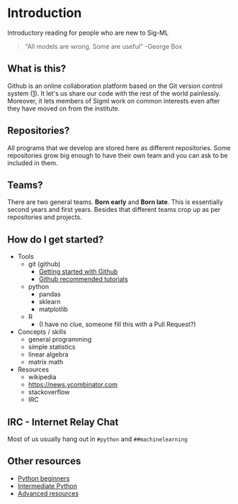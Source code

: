 # Introduction
Introductory reading for people who are new to Sig-ML

> "All models are wrong. Some are useful" -George Box

## What is this?  

Github is an online collaboration platform based on the Git version control system ([1]). It let's us share our code with the rest of the world painlessly. Moreover, it lets members of Sigml work on common interests even after they have moved on from the institute.

## Repositories?  

All programs that we develop are stored here as different repositories. Some repositories grow big enough to have their own team and you can ask to be included in them.

## Teams?  

There are two general teams. **Born early** and **Born late**. This is essentially second years and first years. Besides that different teams crop up as per repositories and projects.

## How do I get started?  

- Tools
  - git (github)
    - [Getting started with Github](https://github.com/octocat/Spoon-Knife)
    - [Github recommended tutorials](https://help.github.com/articles/good-resources-for-learning-git-and-github/)
  - python
    - pandas
    - sklearn
    - matplotlib
  - R
    - (I have no clue, someone fill this with a Pull Request?)
- Concepts / skills
  - general programming
  - simple statistics
  - linear algebra
  - matrix math
- Resources
  - wikipedia
  - <https://news.ycombinator.com>
  - stackoverflow
  - IRC

## IRC - Internet Relay Chat
Most of us usually hang out in `#python` and `##machinelearning`

## Other resources

- [Python beginners](https://docs.python.org/3/tutorial/index.html)
- [Intermediate Python](http://book.pythontips.com/en/latest/)
- [Advanced resources](https://www.quora.com/What-are-good-books-on-advanced-topics-in-Python)

[1]: http://www.growingwiththeweb.com/2014/02/a-gentle-introduction-to-git.html

